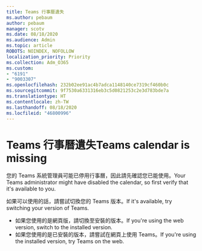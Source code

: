```yaml
---
title: Teams 行事曆遺失
ms.author: pebaum
author: pebaum
manager: scotv
ms.date: 08/18/2020
ms.audience: Admin
ms.topic: article
ROBOTS: NOINDEX, NOFOLLOW
localization_priority: Priority
ms.collection: Adm_O365
ms.custom:
- "6191"
- "9003307"
ms.openlocfilehash: 232b02ee91ac4b7adca1148140ce7319cf460b0c
ms.sourcegitcommit: 9f7530a6331316eb3c5d0821253c2e3d783bde7a
ms.translationtype: HT
ms.contentlocale: zh-TW
ms.lasthandoff: 08/18/2020
ms.locfileid: "46800996"
---
```

# <a name="teams-calendar-is-missing"></a><span data-ttu-id="91168-102">Teams 行事曆遺失</span><span class="sxs-lookup"><span data-stu-id="91168-102">Teams calendar is missing</span></span>

<span data-ttu-id="91168-103">您的 Teams 系統管理員可能已停用行事曆，因此請先確認您已能使用。</span><span class="sxs-lookup"><span data-stu-id="91168-103">Your Teams administrator might have disabled the calendar, so first verify that it's available to you.</span></span>

<span data-ttu-id="91168-104">如果可以使用的話，請嘗試切換您的 Teams 版本。</span><span class="sxs-lookup"><span data-stu-id="91168-104">If it's available, try switching your version of Teams.</span></span>

- <span data-ttu-id="91168-105">如果您使用的是網頁版，請切換至安裝的版本。</span><span class="sxs-lookup"><span data-stu-id="91168-105">If you're using the web version, switch to the installed version.</span></span>
- <span data-ttu-id="91168-106">如果您使用的是已安裝的版本，請嘗試在網頁上使用 Teams。</span><span class="sxs-lookup"><span data-stu-id="91168-106">If you're using the installed version, try Teams on the web.</span></span>